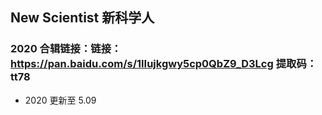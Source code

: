 ## New Scientist 新科学人

### 2020 合辑链接：链接：https://pan.baidu.com/s/1lIujkgwy5cp0QbZ9_D3Lcg 提取码：tt78

- 2020 更新至 5.09
